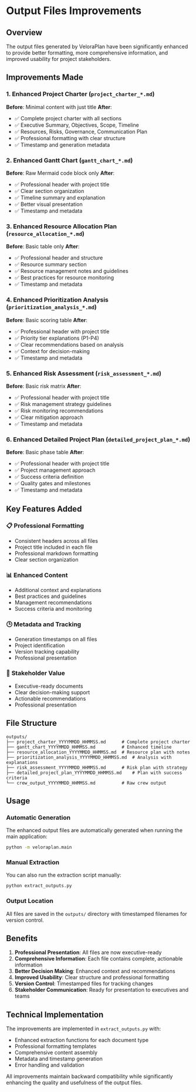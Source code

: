# Output Files Improvements

## Overview
The output files generated by VeloraPlan have been significantly enhanced to provide better formatting, more comprehensive information, and improved usability for project stakeholders.

## Improvements Made

### 1. **Enhanced Project Charter** (`project_charter_*.md`)
**Before**: Minimal content with just title
**After**: 
- ✅ Complete project charter with all sections
- ✅ Executive Summary, Objectives, Scope, Timeline
- ✅ Resources, Risks, Governance, Communication Plan
- ✅ Professional formatting with clear structure
- ✅ Timestamp and generation metadata

### 2. **Enhanced Gantt Chart** (`gantt_chart_*.md`)
**Before**: Raw Mermaid code block only
**After**:
- ✅ Professional header with project title
- ✅ Clear section organization
- ✅ Timeline summary and explanation
- ✅ Better visual presentation
- ✅ Timestamp and metadata

### 3. **Enhanced Resource Allocation Plan** (`resource_allocation_*.md`)
**Before**: Basic table only
**After**:
- ✅ Professional header and structure
- ✅ Resource summary section
- ✅ Resource management notes and guidelines
- ✅ Best practices for resource monitoring
- ✅ Timestamp and metadata

### 4. **Enhanced Prioritization Analysis** (`prioritization_analysis_*.md`)
**Before**: Basic scoring table
**After**:
- ✅ Professional header with project title
- ✅ Priority tier explanations (P1-P4)
- ✅ Clear recommendations based on analysis
- ✅ Context for decision-making
- ✅ Timestamp and metadata

### 5. **Enhanced Risk Assessment** (`risk_assessment_*.md`)
**Before**: Basic risk matrix
**After**:
- ✅ Professional header with project title
- ✅ Risk management strategy guidelines
- ✅ Risk monitoring recommendations
- ✅ Clear mitigation approach
- ✅ Timestamp and metadata

### 6. **Enhanced Detailed Project Plan** (`detailed_project_plan_*.md`)
**Before**: Basic phase table
**After**:
- ✅ Professional header with project title
- ✅ Project management approach
- ✅ Success criteria definition
- ✅ Quality gates and milestones
- ✅ Timestamp and metadata

## Key Features Added

### 📋 **Professional Formatting**
- Consistent headers across all files
- Project title included in each file
- Professional markdown formatting
- Clear section organization

### 📊 **Enhanced Content**
- Additional context and explanations
- Best practices and guidelines
- Management recommendations
- Success criteria and monitoring

### 🕒 **Metadata and Tracking**
- Generation timestamps on all files
- Project identification
- Version tracking capability
- Professional presentation

### 🎯 **Stakeholder Value**
- Executive-ready documents
- Clear decision-making support
- Actionable recommendations
- Professional presentation

## File Structure

```
outputs/
├── project_charter_YYYYMMDD_HHMMSS.md      # Complete project charter
├── gantt_chart_YYYYMMDD_HHMMSS.md          # Enhanced timeline
├── resource_allocation_YYYYMMDD_HHMMSS.md  # Resource plan with notes
├── prioritization_analysis_YYYYMMDD_HHMMSS.md  # Analysis with explanations
├── risk_assessment_YYYYMMDD_HHMMSS.md      # Risk plan with strategy
├── detailed_project_plan_YYYYMMDD_HHMMSS.md    # Plan with success criteria
└── crew_output_YYYYMMDD_HHMMSS.md          # Raw crew output
```

## Usage

### Automatic Generation
The enhanced output files are automatically generated when running the main application:
```bash
python -m veloraplan.main
```

### Manual Extraction
You can also run the extraction script manually:
```bash
python extract_outputs.py
```

### Output Location
All files are saved in the `outputs/` directory with timestamped filenames for version control.

## Benefits

1. **Professional Presentation**: All files are now executive-ready
2. **Comprehensive Information**: Each file contains complete, actionable information
3. **Better Decision Making**: Enhanced context and recommendations
4. **Improved Usability**: Clear structure and professional formatting
5. **Version Control**: Timestamped files for tracking changes
6. **Stakeholder Communication**: Ready for presentation to executives and teams

## Technical Implementation

The improvements are implemented in `extract_outputs.py` with:
- Enhanced extraction functions for each document type
- Professional formatting templates
- Comprehensive content assembly
- Metadata and timestamp generation
- Error handling and validation

All improvements maintain backward compatibility while significantly enhancing the quality and usefulness of the output files. 
